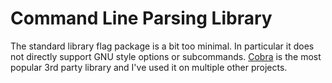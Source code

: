 # Command Line Parsing Library

The standard library flag package is a bit too minimal. In particular it does not directly support GNU style options or subcommands. [Cobra](https://github.com/spf13/cobra) is the most popular 3rd party library and I've used it on multiple other projects.
